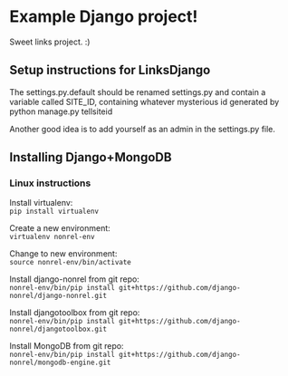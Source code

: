 Example Django project!
=======================

Sweet links project. :)


Setup instructions for LinksDjango
----------------------------------

The settings.py.default should be renamed settings.py and contain a
variable called SITE_ID, containing whatever mysterious id generated
by
	python manage.py tellsiteid

Another good idea is to add yourself as an admin in the settings.py file.


Installing Django+MongoDB
-------------------------
### Linux instructions  

Install virtualenv:  
`pip install virtualenv`  

Create a new environment:  
`virtualenv nonrel-env`  

Change to new environment:  
`source nonrel-env/bin/activate`  

Install django-nonrel from git repo:  
`nonrel-env/bin/pip install git+https://github.com/django-nonrel/django-nonrel.git`  

Install djangotoolbox from git repo:  
`nonrel-env/bin/pip install git+https://github.com/django-nonrel/djangotoolbox.git`  

Install MongoDB from git repo:  
`nonrel-env/bin/pip install git+https://github.com/django-nonrel/mongodb-engine.git`  
